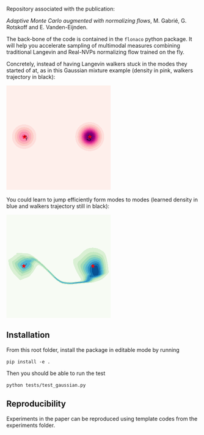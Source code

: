 Repository associated with the publication:

 *Adaptive Monte Carlo augmented with normalizing flows*, M. Gabrié, G. Rotskoff and E. Vanden-Eijnden. 

The back-bone of the code is contained in the ``flonaco`` python package. It will help you accelerate sampling of multimodal measures combining traditional Langevin and Real-NVPs normalizing flow trained on the fly.

Concretely, instead of having Langevin walkers stuck in the modes they started of at, as in this Gaussian mixture example (density in pink, walkers trajectory in black):

![alt text](plots/animation_twowalker_merelangevin.gif) 

You could learn to jump efficiently form modes to modes (learned density in blue and walkers trajectory still in black): 

![alt text](plots/animation_2walkers_mhlangevin.gif)

## Installation

From this root folder, install the package in editable mode by running
```
pip install -e .
```

Then you should be able to run the test
```
python tests/test_gaussian.py
```

## Reproducibility
Experiments in the paper can be reproduced using template codes from the experiments folder. 



